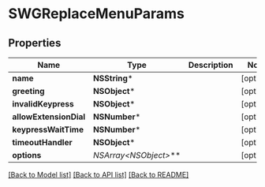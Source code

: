 # SWGReplaceMenuParams

## Properties
Name | Type | Description | Notes
------------ | ------------- | ------------- | -------------
**name** | **NSString*** |  | [optional] 
**greeting** | **NSObject*** |  | [optional] 
**invalidKeypress** | **NSObject*** |  | [optional] 
**allowExtensionDial** | **NSNumber*** |  | [optional] 
**keypressWaitTime** | **NSNumber*** |  | [optional] 
**timeoutHandler** | **NSObject*** |  | [optional] 
**options** | **NSArray&lt;NSObject*&gt;*** |  | [optional] 

[[Back to Model list]](../README.md#documentation-for-models) [[Back to API list]](../README.md#documentation-for-api-endpoints) [[Back to README]](../README.md)



